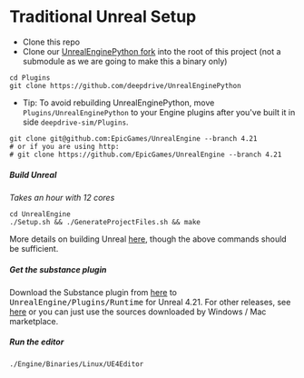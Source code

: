 # Traditional Unreal Setup

- Clone this repo
- Clone our [UnrealEnginePython fork](https://github.com/deepdrive/UnrealEnginePython) into the root of this project (not a submodule as we are going to make this a binary only)

```
cd Plugins
git clone https://github.com/deepdrive/UnrealEnginePython
```

- Tip: To avoid rebuilding UnrealEnginePython, move `Plugins/UnrealEnginePython` to your Engine plugins after you've built it in side `deepdrive-sim/Plugins`.

```
git clone git@github.com:EpicGames/UnrealEngine --branch 4.21
# or if you are using http: 
# git clone https://github.com/EpicGames/UnrealEngine --branch 4.21
```

##### Build Unreal

_Takes an hour with 12 cores_

```
cd UnrealEngine
./Setup.sh && ./GenerateProjectFiles.sh && make
```

More details on building Unreal [here](https://wiki.unrealengine.com/Building_On_Linux), though the above commands should be sufficient.

##### Get the substance plugin

Download the Substance plugin from [here](https://forum.allegorithmic.com/index.php/topic,26732.0.html) to
<kbd>UnrealEngine/Plugins/Runtime</kbd> for Unreal 4.21. For other releases, see [here](https://forum.allegorithmic.com/index.php/board,23.0.html) or you can just use the sources downloaded by Windows / Mac marketplace.

##### Run the editor
```
./Engine/Binaries/Linux/UE4Editor
```